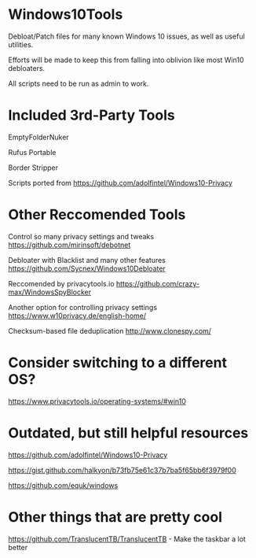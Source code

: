 # Windows10Tools
Debloat/Patch files for many known Windows 10 issues, as well as useful utilities.

Efforts will be made to keep this from falling into oblivion like most Win10 debloaters.

All scripts need to be run as admin to work.

# Included 3rd-Party Tools

EmptyFolderNuker

Rufus Portable

Border Stripper

Scripts ported from https://github.com/adolfintel/Windows10-Privacy

# Other Reccomended Tools

Control so many privacy settings and tweaks
https://github.com/mirinsoft/debotnet

Debloater with Blacklist and many other features
https://github.com/Sycnex/Windows10Debloater

Reccomended by privacytools.io
https://github.com/crazy-max/WindowsSpyBlocker

Another option for controlling privacy settings
https://www.w10privacy.de/english-home/

Checksum-based file deduplication
http://www.clonespy.com/

# Consider switching to a different OS?

https://www.privacytools.io/operating-systems/#win10

# Outdated, but still helpful resources

https://github.com/adolfintel/Windows10-Privacy

https://gist.github.com/halkyon/b73fb75e61c37b7ba5f65bb6f3979f00

https://github.com/equk/windows


# Other things that are pretty cool

https://github.com/TranslucentTB/TranslucentTB - Make the taskbar a lot better

